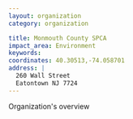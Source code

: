 ```yaml
---
layout: organization
category: organization

title: Monmouth County SPCA
impact_area: Environment
keywords: 
coordinates: 40.30513,-74.058701
address: |
  260 Wall Street
  Eatontown NJ 7724
---
```

Organization's overview
